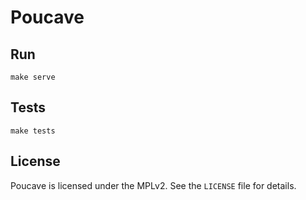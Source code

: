 # Poucave

## Run

```
make serve
```

## Tests

```
make tests
```

## License

Poucave is licensed under the MPLv2. See the `LICENSE` file for details.
